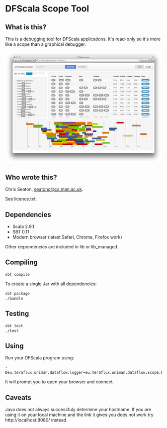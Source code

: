 DFScala Scope Tool
==================

What is this?
-------------

This is a debugging tool for DFScala applications. It's read-only so it's more
like a scope than a graphical debugger.

![DFScala Scope Screenshot](http://github.com/chrisseaton/dfscala-scope/raw/master/other/screenshot.png)

Who wrote this?
---------------

Chris Seaton, seatonc@cs.man.ac.uk.

See licence.txt.

Dependencies
------------

*   Scala 2.9.1
*   SBT 0.11
*   Modern browser (latest Safari, Chrome, Firefox work)

Other dependencies are included in lib or lib_managed.

Compiling
---------

    sbt compile

To create a single Jar with all dependencies:

    sbt package
    ./bundle

Testing
-------

    sbt test
    ./test

Using
-----

Run your DFScala program using:

    -Deu.teraflux.uniman.dataflow.logger=eu.teraflux.uniman.dataflow.scope.Logger

It will prompt you to open your browser and connect.

Caveats
-------

Java does not always successfuly determine your hostname. If you are using it
on your local machine and the link it gives you does not work try
http://localhost:8080/ instead.
